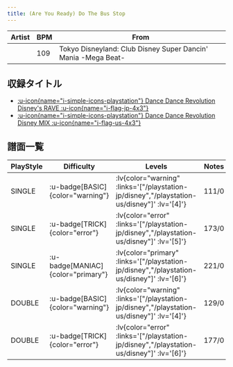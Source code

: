 ```yaml
---
title: (Are You Ready) Do The Bus Stop
---
```


|Artist|BPM|From|
|------|---|----|
||109|Tokyo Disneyland: Club Disney Super Dancin' Mania -Mega Beat-|

## 収録タイトル

- [ :u-icon{name="i-simple-icons-playstation"} Dance Dance Revolution Disney's RAVE :u-icon{name="i-flag-jp-4x3"} ](/playstation-jp/disney)
- [ :u-icon{name="i-simple-icons-playstation"} Dance Dance Revolution Disney MIX :u-icon{name="i-flag-us-4x3"} ](/playstation-us/disney)

## 譜面一覧

|PlayStyle|Difficulty|Levels|Notes|Movie|
|---------|----------|------|-----|-----|
|SINGLE| :u-badge[BASIC]{color="warning"} | :lv{color="warning" :links='["/playstation-jp/disney","/playstation-us/disney"]' :lv='[4]'} |111/0||
|SINGLE| :u-badge[TRICK]{color="error"} | :lv{color="error" :links='["/playstation-jp/disney","/playstation-us/disney"]' :lv='[5]'} |173/0||
|SINGLE| :u-badge[MANIAC]{color="primary"} | :lv{color="primary" :links='["/playstation-jp/disney","/playstation-us/disney"]' :lv='[6]'} |221/0||
|DOUBLE| :u-badge[BASIC]{color="warning"} | :lv{color="warning" :links='["/playstation-jp/disney","/playstation-us/disney"]' :lv='[4]'} |129/0||
|DOUBLE| :u-badge[TRICK]{color="error"} | :lv{color="error" :links='["/playstation-jp/disney","/playstation-us/disney"]' :lv='[6]'} |177/0||
